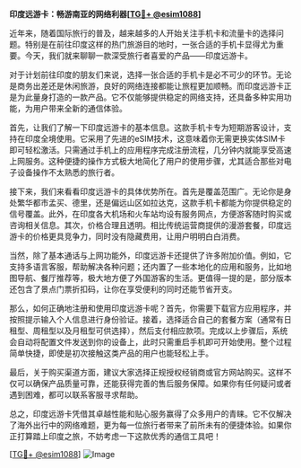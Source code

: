 **印度远游卡：畅游南亚的网络利器[[TG💪+ @esim1088](https://t.me/s/esim1088)]**

近年来，随着国际旅行的普及，越来越多的人开始关注手机卡和流量卡的选择问题。特别是在前往印度这样的热门旅游目的地时，一张合适的手机卡显得尤为重要。今天，我们就来聊聊一款深受旅行者喜爱的产品——印度远游卡。

对于计划前往印度的朋友们来说，选择一张合适的手机卡是必不可少的环节。无论是商务出差还是休闲旅游，良好的网络连接都能让旅程更加顺畅。而印度远游卡正是为此量身打造的一款产品。它不仅能够提供稳定的网络支持，还具备多种实用功能，为用户带来全新的通信体验。

首先，让我们了解一下印度远游卡的基本信息。这款手机卡专为短期游客设计，支持在印度全境使用。它采用了先进的eSIM技术，这意味着你无需更换实体SIM卡即可轻松激活。只需通过手机上的应用程序完成注册流程，几分钟内就能享受高速上网服务。这种便捷的操作方式极大地简化了用户的使用步骤，尤其适合那些对电子设备操作不太熟悉的旅行者。

接下来，我们来看看印度远游卡的具体优势所在。首先是覆盖范围广。无论你是身处繁华都市孟买、德里，还是偏远山区如拉达克，这款手机卡都能为你提供稳定的信号覆盖。此外，在印度各大机场和火车站均设有服务网点，方便游客随时购买或咨询相关信息。其次，价格合理且透明。相比传统运营商提供的漫游套餐，印度远游卡的价格更具竞争力，同时没有隐藏费用，让用户明明白白消费。

当然，除了基本通话与上网功能外，印度远游卡还提供了许多附加价值。例如，它支持多语言客服，帮助解决各种问题；还内置了一些本地化的应用和服务，比如地图导航、餐厅推荐等，极大地方便了外国游客的生活。更值得一提的是，部分版本还包含了景点门票折扣码，让你在享受便利的同时还能节省开支。

那么，如何正确地注册和使用印度远游卡呢？首先，你需要下载官方应用程序，并按照提示输入个人信息进行身份验证。接着，选择适合自己的套餐方案（通常有日租型、周租型以及月租型可供选择），然后支付相应款项。完成以上步骤后，系统会自动将配置文件发送到你的设备上，此时只需重启手机即可开始使用。整个过程简单快捷，即使是初次接触这类产品的用户也能轻松上手。

最后，关于购买渠道方面，建议大家选择正规授权经销商或官方网站购买。这样不仅可以确保产品质量可靠，还能获得完善的售后服务保障。如果你有任何疑问或者遇到困难，都可以联系客服寻求帮助。

总之，印度远游卡凭借其卓越性能和贴心服务赢得了众多用户的青睐。它不仅解决了海外出行中的网络难题，更为每一位旅行者带来了前所未有的便捷体验。如果你正打算踏上印度之旅，不妨考虑一下这款优秀的通信工具吧！

[[TG💪+ @esim1088](https://t.me/s/esim1088)] 
![Image](https://i.postimg.cc/4NQfJmqS/Snipaste-2025-05-13-00-14-12.png)